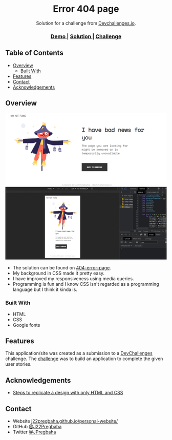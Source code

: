 <!-- Please update value in the {}  -->

<h1 align="center">Error 404 page</h1>

<div align="center">
   Solution for a challenge from  <a href="http://devchallenges.io" target="_blank">Devchallenges.io</a>.
</div>

<div align="center">
  <h3>
    <a href="https://{error-404-page-jp.netlify.app/}">
      Demo
    </a>
    <span> | </span>
    <a href="https://{github.com/J22Pregbaha/404-page}">
      Solution
    </a>
    <span> | </span>
    <a href="https://devchallenges.io/challenges/wBunSb7FPrIepJZAg0sY">
      Challenge
    </a>
  </h3>
</div>

<!-- TABLE OF CONTENTS -->

## Table of Contents

- [Overview](#overview)
  - [Built With](#built-with)
- [Features](#features)
- [Contact](#contact)
- [Acknowledgements](#acknowledgements)

<!-- OVERVIEW -->

## Overview

![screenshot](desktop.png)
![screenshot](mobile.png)

- The solution can be found on [404-error-page](https://error-404-page-jp.netlify.app/).
- My background in CSS made it pretty easy.
- I have improved my responsiveness using media queries.
- Programming is fun and I know CSS isn't regarded as a programming language but I think it kinda is.

### Built With

<!-- This section should list any major frameworks that you built your project using. Here are a few examples.-->

- HTML
- CSS
- Google fonts

## Features

<!-- List the features of your application or follow the template. Don't share the figma file here :) -->

This application/site was created as a submission to a [DevChallenges](https://devchallenges.io/challenges) challenge. The [challenge](https://devchallenges.io/challenges/wBunSb7FPrIepJZAg0sY) was to build an application to complete the given user stories.


## Acknowledgements

<!-- This section should list any articles or add-ons/plugins that helps you to complete the project. This is optional but it will help you in the future. For exmpale -->

- [Steps to replicate a design with only HTML and CSS](https://devchallenges-blogs.web.app/how-to-replicate-design/)

## Contact

- Website [j22pregbaha.github.io/personal-website/](https://j22pregbaha.github.io/personal-website/)
- GitHub [@J22Pregbaha](https://{github.com/J22Pregbaha})
- Twitter [@JPregbaha](https://{twitter.com/JPregbaha})
